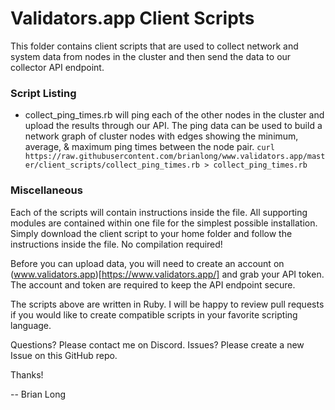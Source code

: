 # Validators.app Client Scripts
This folder contains client scripts that are used to collect network and system
data from nodes in the cluster and then send the data to our collector API
endpoint.

### Script Listing
- collect_ping_times.rb will ping each of the other nodes in the cluster and
  upload the results through our API. The ping data can be used to build a
  network graph of cluster nodes with edges showing the minimum, average, &
  maximum ping times between the node pair. `curl https://raw.githubusercontent.com/brianlong/www.validators.app/master/client_scripts/collect_ping_times.rb > collect_ping_times.rb`

### Miscellaneous
Each of the scripts will contain instructions inside the file. All supporting
modules are contained within one file for the simplest possible installation.
Simply download the client script to your home folder and follow the
instructions inside the file. No compilation required!

Before you can upload data, you will need to create an account on
(www.validators.app)[https://www.validators.app/] and grab your API token. The
account and token are required to keep the API endpoint secure.

The scripts above are written in Ruby. I will be happy to review pull requests
if you would like to create compatible scripts in your favorite scripting
language.

Questions? Please contact me on Discord. Issues? Please create a new Issue on
this GitHub repo.

Thanks!

-- Brian Long
